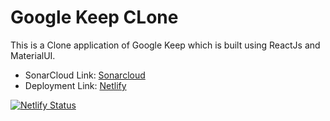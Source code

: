 # Google Keep CLone

This is a Clone application of Google Keep which is built using ReactJs and MaterialUI.

* SonarCloud Link: [Sonarcloud](https://sonarcloud.io/summary/new_code?id=Rohanjai_Google-Keep-Clone&branch=main)
* Deployment Link: [Netlify](https://keep-google.netlify.app/)

[![Netlify Status](https://api.netlify.com/api/v1/badges/0a849960-bff8-4c30-b678-f62f6f4a81a2/deploy-status)](https://keep-google.netlify.app/)
